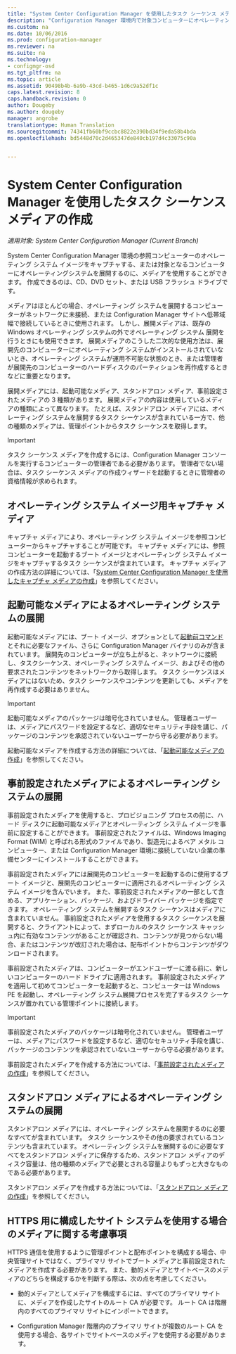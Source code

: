 ```yaml
---
title: "System Center Configuration Manager を使用したタスク シーケンス メディアの作成 | Microsoft Docs"
description: "Configuration Manager 環境内で対象コンピューターにオペレーティング システムを展開するため、CD などのタスク シーケンス メディアを作成します。"
ms.custom: na
ms.date: 10/06/2016
ms.prod: configuration-manager
ms.reviewer: na
ms.suite: na
ms.technology:
- configmgr-osd
ms.tgt_pltfrm: na
ms.topic: article
ms.assetid: 90498b4b-6a9b-43cd-b465-1d6c9a52df1c
caps.latest.revision: 8
caps.handback.revision: 0
author: Dougeby
ms.author: dougeby
manager: angrobe
translationtype: Human Translation
ms.sourcegitcommit: 74341fb60bf9ccbc8822e390bd34f9eda58b4bda
ms.openlocfilehash: bd5448d70c2d465347de840cb197d4c33075c90a


---
```

# <a name="create-task-sequence-media-with-system-center-configuration-manager"></a>System Center Configuration Manager を使用したタスク シーケンス メディアの作成

*適用対象: System Center Configuration Manager (Current Branch)*

System Center Configuration Manager 環境の参照コンピューターのオペレーティング システム イメージをキャプチャする、または対象となるコンピューターにオペレーティングシステムを展開するのに、メディアを使用することができます。 作成できるのは、CD、DVD セット、または USB フラッシュ ドライブです。  

 メディアはほとんどの場合、オペレーティング システムを展開するコンピューターがネットワークに未接続、または Configuration Manager サイトへ低帯域幅で接続しているときに使用されます。 しかし、展開メディアは、既存の Windows オペレーティング システムの外でオペレーティング システム 展開を行うときにも使用できます。 展開メディアのこうした二次的な使用方法は、展開先のコンピューターにオペレーティング システムがインストールされていないとき、オペレーティング システムが運用不可能な状態のとき、または管理者が展開先のコンピューターのハードディスクのパーティションを再作成するときなどに重要となります。  

 展開メディアには、起動可能なメディア、スタンドアロン メディア、事前設定されたメディアの 3 種類があります。 展開メディアの内容は使用しているメディアの種類によって異なります。 たとえば、スタンドアロン メディアには、オペレーティング システムを展開するタスク シーケンスが含まれている一方で、他の種類のメディアは、管理ポイントからタスク シーケンスを取得します。  

> [!IMPORTANT]  
>  タスク シーケンス メディアを作成するには、Configuration Manager コンソールを実行するコンピューターの管理者である必要があります。 管理者でない場合は、タスク シーケンス メディアの作成ウィザードを起動するときに管理者の資格情報が求められます。  

##  <a name="a-namebkmkplancapturemediaa-capture-media-for-operating-system-images"></a><a name="BKMK_PlanCaptureMedia"></a> オペレーティング システム イメージ用キャプチャ メディア  
 キャプチャ メディアにより、オペレーティング システム イメージを参照コンピューターからキャプチャすることが可能です。 キャプチャ メディアには、参照コンピューターを起動するブート イメージとオペレーティング システム イメージをキャプチャするタスク シーケンスが含まれています。 キャプチャ メディアの作成方法の詳細については、「[System Center Configuration Manager を使用したキャプチャ メディアの作成](create-capture-media.md)」を参照してください。  

##  <a name="a-namebkmkplanbootablemediaa-bootable-media-operating-system-deployments"></a><a name="BKMK_PlanBootableMedia"></a> 起動可能なメディアによるオペレーティング システムの展開  
 起動可能なメディアには、ブート イメージ、オプションとして[起動前コマンド](../understand/prestart-commands-for-task-sequence-media.md)とそれに必要なファイル、さらに Configuration Manager バイナリのみが含まれています。 展開先のコンピューターが立ち上がると、ネットワークに接続し、タスクシーケンス、オペレーティング システム イメージ、およびその他の要求されたコンテンツをネットワークから取得します。 タスク シーケンスはメディアにはないため、タスク シーケンスやコンテンツを更新しても、メディアを再作成する必要はありません。  

> [!IMPORTANT]  
>  起動可能なメディアのパッケージは暗号化されていません。 管理者ユーザーは、メディアにパスワードを設定するなど、適切なセキュリティ手段を講じ、パッケージのコンテンツを承認されていないユーザーから守る必要があります。  

 起動可能なメディアを作成する方法の詳細については、「[起動可能なメディアの作成](create-bootable-media.md)」を参照してください。  

##  <a name="a-namebkmkplanprestagedmediaa-prestaged-media-operating-system-deployments"></a><a name="BKMK_PlanPrestagedMedia"></a> 事前設定されたメディアによるオペレーティング システムの展開  
 事前設定されたメディアを使用すると、プロビジョニング プロセスの前に、ハード ディスクに起動可能なメディアとオペレーティング システム イメージを事前に設定することができます。 事前設定されたファイルは、Windows Imaging Format (WIM) と呼ばれる形式のファイルであり、製造元によるベア メタル コンピューター、または Configuration Manager 環境に接続していない企業の準備センターにインストールすることができます。  

 事前設定されたメディアには展開先のコンピューターを起動するのに使用するブート イメージと、展開先のコンピューターに適用されるオペレーティング システム イメージを含んでいます。 また、事前設定されたメディアの一部として含める、アプリケーション、パッケージ、およびドライバー パッケージを指定できます。 オペレーティング システムを展開するタスク シーケンスはメディアに含まれていません。 事前設定されたメディアを使用するタスク シーケンスを展開すると、クライアントによって、まずローカルのタスク シーケンス キャッシュ内に有効なコンテンツがあることが確認され、コンテンツが見つからない場合、またはコンテンツが改訂された場合は、配布ポイントからコンテンツがダウンロードされます。  

 事前設定されたメディアは、コンピューターがエンドユーザーに渡る前に、新しいコンピューターのハード ドライブに適用されます。 事前設定されたメディアを適用して初めてコンピューターを起動すると、コンピューターは Windows PE を起動し、オペレーティング システム展開プロセスを完了するタスク シーケンスが置かれている管理ポイントに接続します。  

> [!IMPORTANT]  
>  事前設定されたメディアのパッケージは暗号化されていません。 管理者ユーザーは、メディアにパスワードを設定するなど、適切なセキュリティ手段を講じ、パッケージのコンテンツを承認されていないユーザーから守る必要があります。  

 事前設定されたメディアを作成する方法については、「[事前設定されたメディアの作成](create-prestaged-media.md)」を参照してください。  

##  <a name="a-namebkmkplanstandalonemediaa-stand-alone-media-operating-system-deployments"></a><a name="BKMK_PlanStandaloneMedia"></a> スタンドアロン メディアによるオペレーティング システムの展開  
 スタンドアロン メディアには、オペレーティング システムを展開するのに必要なすべてが含まれています。 タスク シーケンスやその他の要求されているコンテンツも含まれています。 オペレーティング システムを展開するのに必要なすべてをスタンドアロン メディアに保存するため、スタンドアロン メディアのディスク容量は、他の種類のメディアで必要とされる容量よりもずっと大きなものである必要があります。  

 スタンドアロン メディアを作成する方法については、「[スタンドアロン メディアの作成](create-stand-alone-media.md)」を参照してください。  

## <a name="media-considerations-when-using-site-systems-configured-for-https"></a>HTTPS 用に構成したサイト システムを使用する場合のメディアに関する考慮事項  
 HTTPS 通信を使用するように管理ポイントと配布ポイントを構成する場合、中央管理サイトではなく、プライマリ サイトでブート メディアと事前設定されたメディアを作成する必要があります。 また、動的メディアとサイトベースのメディアのどちらを構成するかを判断する際は、次の点を考慮してください。  

-   動的メディアとしてメディアを構成するには、すべてのプライマリ サイトに、メディアを作成したサイトのルート CA が必要です。 ルート CA は階層内のすべてのプライマリ サイトにインポートできます。  

-   Configuration Manager 階層内のプライマリ サイトが複数のルート CA を使用する場合、各サイトでサイトベースのメディアを使用する必要があります。  



<!--HONumber=Dec16_HO3-->


